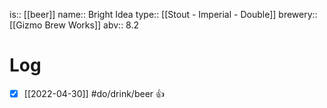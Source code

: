 is:: [[beer]]
name:: Bright Idea
type:: [[Stout - Imperial - Double]]
brewery:: [[Gizmo Brew Works]]
abv:: 8.2

# Log
- [x] [[2022-04-30]] #do/drink/beer 👍

